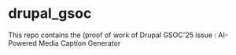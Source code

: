 # drupal_gsoc
This repo contains the (proof of work of Drupal GSOC'25 issue : AI-Powered Media Caption Generator
